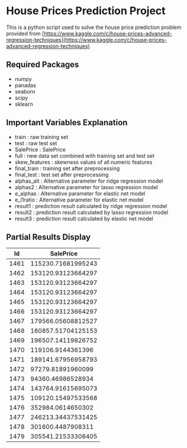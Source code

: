 # House Prices Prediction Project
This is a python script used to solve the house price prediction problem provided from [https://www.kaggle.com/c/house-prices-advanced-regression-techniques](https://www.kaggle.com/c/house-prices-advanced-regression-techniques)

## Required Packages
- numpy
- panadas
- seaborn
- scipy
- sklearn

## Important Variables Explanation
- train : raw training set
- test : raw test set
- SalePrice : SalePrice 
- full : new data set combined with training set and test set
- skew_features : skewness values of all numeric features
- final_train : training set after preprocessing
- final_test : test set after preprocessing
- alphas_alt : Alternative parameter for ridge regression model
- alphas2 : Alternative parameter for lasso regression model
- e_alphas : Alternative parameter for elastic net model
- e_l1ratio : Alternative parameter for elastic net model
- result1 : prediction result calculated by ridge regression model
- result2 : prediction result calculated by lasso regression model
- result3 : prediction result calculated by elastic net model

## Partial Results Display

|Id   |SalePrice          |
|-----|-------------------|
|1461 |115230.71681995243 |
|1462 |153120.93123664297 |
|1463 |153120.93123664297 |
|1464 |153120.93123664297 |
|1465 |153120.93123664297 |
|1466 |153120.93123664297 |
|1467 |179566.05608812527 |
|1468 |160857.51704125153 |
|1469 |196507.14119826752 |
|1470 |119106.9144361396  |
|1471 |189141.67956958793 |
|1472 |97279.81891960099  |
|1473 |94360.46986528934  |
|1474 |143764.91615695073 |
|1475 |109120.15497533568 |
|1476 |352984.0614650302  |
|1477 |246213.34437531425 |
|1478 |301600.4487908311  |
|1479 |305541.21533308405 |
